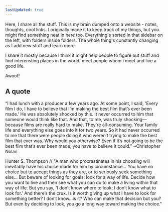 ```yaml
---
lastUpdated: true
---
```


<!-- ![Profile Avatar](https://kicka.org/avatar1.png) -->

Here, I share all the stuff. This is my brain dumped onto a website - notes, thoughts, cool links. I originally made it to keep track of my things, but you might find something neat in here too. Everything's sorted in that sidebar on the left, with folders inside folders. The whole thing's constantly changing as I add new stuff and learn more.

I share it mostly because I think it might help people to figure out stuff and find interensting places in the world, meet people whom i meet and live a good life.

Awoof!

## A quote

“I had lunch with a producer a few years ago. At some point, I said, 'Every film I do, I have to believe that I’m making the best film that’s ever been made.' He was absolutely shocked by this. It never occurred to him that someone would think like that. And that, to me, was truly shocking—because films are really hard to make. They're all-consuming. Your family life and everything else goes into it for two years. So it had never occurred to me that there were people doing it who weren’t trying to make the best film that ever was. Why would you otherwise? Even if it’s not going to be the best film that’s ever been made, you have to believe it could.” ~Christopher Nolan

Hunter S. Thompson // "A man who procrastinates in his choosing will inevitably have his choice made for him by circumstance... You have no choice but to accept things as they are, or to seriously seek something else... But beware of looking for goals: look for a way of life. Decide how you want to live and then see what you can do to make a living within that way of life. But you say, 'I don’t know where to look; I don’t know what to look for.' And there’s the crux. Is it worth giving up what I have to look for something better? I don’t know...is it? Who can make that decision but you? But even by deciding to look, you go a long way toward making the choice."
